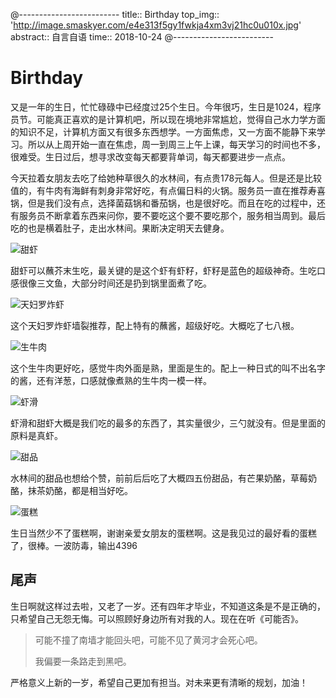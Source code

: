 @-------------------------
title:: Birthday
top_img:: 'http://image.smaskyer.com/e4e313f5gy1fwkja4xm3vj21hc0u010x.jpg'
abstract:: 自言自语
time:: 2018-10-24
@-------------------------
# Birthday

又是一年的生日，忙忙碌碌中已经度过25个生日。今年很巧，生日是1024，程序员节。可能真正喜欢的是计算机吧，所以现在境地非常尴尬，觉得自己水力学方面的知识不足，计算机方面又有很多东西想学。一方面焦虑，又一方面不能静下来学习。所以从上周开始一直在焦虑，周一到周三上午上课，每天学习的时间也不多，很难受。生日过后，想寻求改变每天都要背单词，每天都要进步一点点。

今天拉着女朋友去吃了给她种草很久的水林间，有点贵178元每人。但是还是比较值的，有牛肉有海鲜有刺身非常好吃，有点偏日料的火锅。服务员一直在推荐寿喜锅，但是我们没有点，选择菌菇锅和番茄锅，也是很好吃。而且在吃的过程中，还有服务员不断拿着东西来问你，要不要吃这个要不要吃那个，服务相当周到。最后吃的也是横着肚子，走出水林间。果断决定明天去健身。

![甜虾](http://image.smaskyer.com/e4e313f5gy1fwkin3e1vtj20u0140qdg.jpg)

甜虾可以蘸芥末生吃，最关键的是这个虾有虾籽，虾籽是蓝色的超级神奇。生吃口感很像三文鱼，大部分时间还是扔到锅里面煮了吃。

![天妇罗炸虾](http://image.smaskyer.com/e4e313f5gy1fwkino71k8j20u0140gsw.jpg)

这个天妇罗炸虾墙裂推荐，配上特有的蘸酱，超级好吃。大概吃了七八根。

![生牛肉](http://image.smaskyer.com/e4e313f5gy1fwkirtrhf0j20u0140q9q.jpg)

这个生牛肉更好吃，感觉牛肉外面是熟，里面是生的。配上一种日式的叫不出名字的酱，还有洋葱，口感就像煮熟的生牛肉一模一样。

![虾滑](http://image.smaskyer.com/e4e313f5gy1fwkirs2tmoj20u0140k05.jpg)

虾滑和甜虾大概是我们吃的最多的东西了，其实量很少，三勺就没有。但是里面的原料是真虾。

![甜品](http://image.smaskyer.com/e4e313f5gy1fwkivps9imj20u01400z9.jpg)

水林间的甜品也想给个赞，前前后后吃了大概四五份甜品，有芒果奶酪，草莓奶酪，抹茶奶酪，都是相当好吃。

![蛋糕](http://image.smaskyer.com/e4e313f5gy1fwkix8xlo1j21400u0n3f.jpg)



生日当然少不了蛋糕啊，谢谢亲爱女朋友的蛋糕啊。这是我见过的最好看的蛋糕了，很棒。一波防毒，输出4396

## 尾声

生日啊就这样过去啦，又老了一岁。还有四年才毕业，不知道这条是不是正确的，只希望自己无怨无悔。可以照顾好身边所有对我的人。现在在听《可能否》。

> 可能不撞了南墙才能回头吧，可能不见了黄河才会死心吧。
>
> 我偏要一条路走到黑吧。

严格意义上新的一岁，希望自己更加有担当。对未来更有清晰的规划，加油！
